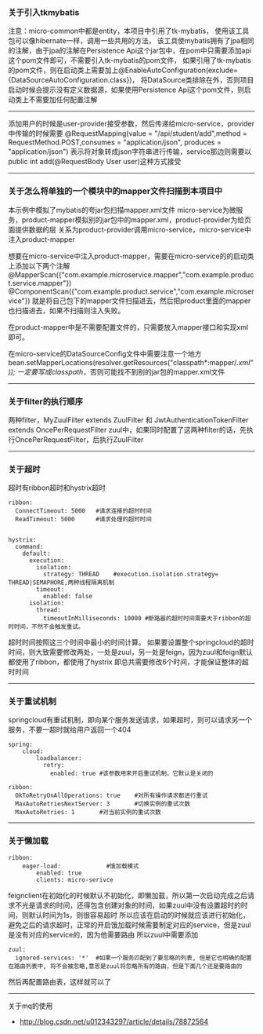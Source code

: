 ### 关于引入tkmybatis

注意：micro-common中都是entity，本项目中引用了tk-mybatis，
使用该工具包可以像hibernate一样，调用一些共用的方法，
该工具使mybatis拥有了jpa相同的注解，由于jpa的注解在Persistence Api这个jar包中，在pom中只需要添加api这个pom文件即可，不需要引入tk-mybatis的pom文件，
如果引用了tk-mybatis的pom文件，则在启动类上需要加上@EnableAutoConfiguration(exclude={DataSourceAutoConfiguration.class})，
将DataSource类排除在外，否则项目启动时候会提示没有定义数据源，如果使用Persistence Api这个pom文件，则启动类上不需要加任何配置注解

----------------------------------

添加用户的时候是user-provider接受参数，然后传递给micro-service，provider中传输的时候需要
@RequestMapping(value = "/api/student/add",method = RequestMethod.POST,consumes = "application/json", produces = "application/json")
表示将对象转成json字符串进行传输，service那边则需要以public int add(@RequestBody User user)这种方式接受


--------------------------------
### 关于怎么将单独的一个模块中的mapper文件扫描到本项目中

本示例中模拟了mybatis的夸jar包扫描mapper.xml文件
micro-service为微服务，product-mapper模拟别的jar包中的mapper.xml，product-provider为给页面提供数据的层
关系为product-provider调用micro-service，micro-service中注入product-mapper

想要在micro-service中注入product-mapper，需要在micro-service的的启动类上添加以下两个注解
@MapperScan({"com.example.microservice.mapper","com.example.product.service.mapper"})
@ComponentScan({"com.example.product.service","com.example.microservice"})
就是将自己包下的mapper文件扫描进去，然后把product里面的mapper也扫描进去，如果不扫描则注入失败。

在product-mapper中是不需要配置文件的，只需要放入mapper接口和实现xml即可。

在micro-service的DataSourceConfig文件中需要注意一个地方
bean.setMapperLocations(resolver.getResources("classpath*:mapper/*.xml"));
一定要写成classpath*，否则可能找不到别的jar包的mapper.xml文件


* * *
### 关于filter的执行顺序

两种filter，MyZuulFilter extends ZuulFilter 和 JwtAuthenticationTokenFilter extends OncePerRequestFilter
zuul中，如果同时配置了这两种filter的话，先执行OncePerRequestFilter，后执行ZuulFilter


- - - 

### 关于超时
超时有ribbon超时和hystrix超时
```
ribbon:
  ConnectTimeout: 5000   #请求连接的超时时间
  ReadTimeout: 5000      #请求处理的超时时间


hystrix:
  command:
    default:
      execution:
        isolation:
          strategy: THREAD    #execution.isolation.strategy= THREAD|SEMAPHORE,两种线程隔离机制
        timeout:
          enabled: false
      isolation:
        thread:
          timeoutInMilliseconds: 10000 #断路器的超时时间需要大于ribbon的超时时间，不然不会触发重试。

```
超时时间按照这三个时间中最小的时间计算。
如果要设置整个springcloud的超时时间，则大致需要修改两处，一处是zuul，另一处是feign，因为zuul和feign默认都使用了ribbon，都使用了hystrix
即总共需要修改6个时间，才能保证整体的超时时间

---------------------------------------------

### 关于重试机制

springcloud有重试机制，即向某个服务发送请求，如果超时，则可以请求另一个服务，不要一超时就给用户返回一个404

```
spring:
    cloud:
        loadbalancer:
          retry:
            enabled: true #该参数用来开启重试机制，它默认是关闭的
            
ribbon:
  OkToRetryOnAllOperations: true    #对所有操作请求都进行重试
  MaxAutoRetriesNextServer: 3       #切换实例的重试次数
  MaxAutoRetries: 1       #对当前实例的重试次数

```

--------------------------------------------------
### 关于懒加载
```
ribbon:
    eager-load:             #饿加载模式
        enabled: true
        clients: micro-serivce
```

feignclient在初始化的时候默认不初始化，即懒加载，所以第一次启动完成之后请求不光是请求的时间，还得包含创建对象的时间，如果zuul中没有设置超时的时间，则默认时间为1s，则很容易超时
所以应该在启动的时候就应该进行初始化，避免之后的请求超时，正常的开启饿加载时候需要制定对应的service，但是zuul是没有对应的service的，因为他需要路由
所以zuul中需要添加
```
zuul:
  ignored-services: '*'  #如果一个服务匹配到了要忽略的列表, 但是它也明确的配置在路由列表中, 将不会被忽略,意思是zuul将忽略所有的路由，但是下面几个还是要路由的

```
然后再配置路由表，这样就可以了

-----------------------------------------
关于mq的使用
- http://blog.csdn.net/u012343297/article/details/78872564